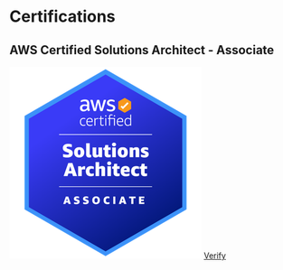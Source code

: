 # Certifications

## AWS Certified Solutions Architect - Associate
![AWS Solutions Architect Associate](../images/SAA.png)
[Verify](https://www.credly.com/badges/aws-certified-solutions-architect-associate)

